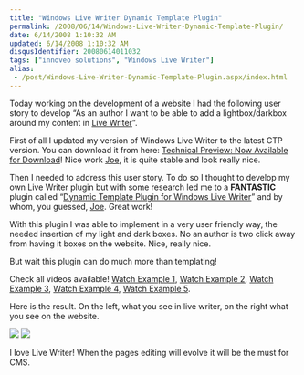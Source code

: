 ```yaml
---
title: "Windows Live Writer Dynamic Template Plugin"
permalink: /2008/06/14/Windows-Live-Writer-Dynamic-Template-Plugin/
date: 6/14/2008 1:10:32 AM
updated: 6/14/2008 1:10:32 AM
disqusIdentifier: 20080614011032
tags: ["innoveo solutions", "Windows Live Writer"]
alias:
 - /post/Windows-Live-Writer-Dynamic-Template-Plugin.aspx/index.html
---
```

<div class="wlWriterHeaderFooter" style="float:right; margin:0px; padding:0px 0px 4px 8px;"><script type="text/javascript">digg_url = "http://weblogs.asp.net/lkempe/archive/2008/06/13/windows-live-writer-dynamic-template-plugin.aspx";digg_title = "Windows Live Writer Dynamic Template Plugin";digg_bgcolor = "#FFFFFF";digg_skin = "normal";</script><script src="http://digg.com/tools/diggthis.js" type="text/javascript"></script><script type="text/javascript">digg_url = undefined;digg_title = undefined;digg_bgcolor = undefined;digg_skin = undefined;</script></div>

Today working on the development of a website I had the following user story to develop “As an author I want to be able to add a lightbox/darkbox around my content in [Live Writer](http://windowslivewriter.spaces.live.com/)”.
<!-- more -->

First of all I updated my version of Windows Live Writer to the latest CTP version. You can download it from here: [Technical Preview: Now Available for Download](http://windowslivewriter.spaces.live.com/blog/cns!D85741BB5E0BE8AA!1508.entry)! Nice work [Joe](http://jcheng.wordpress.com/2008/06/03/new-writer-plugins-for-tech-preview/), it is quite stable and look really nice.

Then I needed to address this user story. To do so I thought to develop my own Live Writer plugin but with some research led me to a **FANTASTIC** plugin called “[Dynamic Template Plugin for Windows Live Writer](http://www.joecheng.com/code/DynamicTemplate/)” and by whom, you guessed, [Joe](http://www.joecheng.com/). Great work!

With this plugin I was able to implement in a very user friendly way, the needed insertion of my light and dark boxes. No an author is two click away from having it boxes on the website. Nice, really nice.

But wait this plugin can do much more than templating!

Check all videos available! [Watch Example 1](http://www.joecheng.com/screencasts/level1.swf), [Watch Example 2](http://www.joecheng.com/screencasts/level2.swf), [Watch Example 3](http://www.joecheng.com/screencasts/level3.swf), [Watch Example 4](http://www.joecheng.com/screencasts/level3a.swf), [Watch Example 5](http://www.joecheng.com/screencasts/level4a.swf).

Here is the result. On the left, what you see in live writer, on the right what you see on the website.

![](http://farm4.static.flickr.com/3028/2575883688_d3bc3dd2de_o.png) ![](http://farm4.static.flickr.com/3061/2575055209_e140ae3407_o.png) 

I love Live Writer! When the pages editing will evolve it will be the must for CMS.
